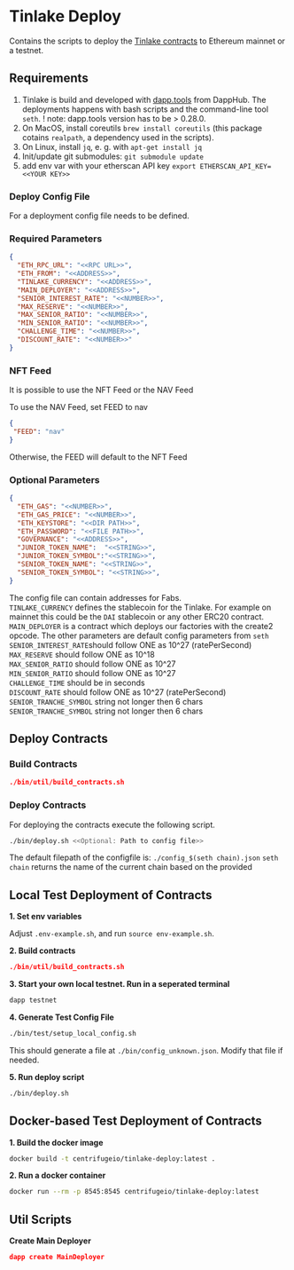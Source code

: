 # Tinlake Deploy

Contains the scripts to deploy the [Tinlake contracts](https://github.com/centrifuge/tinlake]) to Ethereum mainnet or a testnet.

## Requirements

1. Tinlake is build and developed with  [dapp.tools](https://github.com/dapphub/dapptools) from DappHub. The deployments happens with bash scripts and the command-line tool `seth`. ! note: dapp.tools version has to be > 0.28.0.
2. On MacOS, install coreutils `brew install coreutils` (this package cotains `realpath`, a dependency used in the scripts).
3. On Linux, install `jq`, e. g. with `apt-get install jq`
3. Init/update git submodules: `git submodule update`
4. add env var with your etherscan API key `export ETHERSCAN_API_KEY=<<YOUR KEY>>`

### Deploy Config File

For a deployment config file needs to be defined.

### Required Parameters

```json
{
  "ETH_RPC_URL": "<<RPC URL>>",
  "ETH_FROM": "<<ADDRESS>>",
  "TINLAKE_CURRENCY": "<<ADDRESS>>",
  "MAIN_DEPLOYER": "<<ADDRESS>>",
  "SENIOR_INTEREST_RATE": "<<NUMBER>>",
  "MAX_RESERVE": "<<NUMBER>>",
  "MAX_SENIOR_RATIO": "<<NUMBER>>",
  "MIN_SENIOR_RATIO": "<<NUMBER>>",
  "CHALLENGE_TIME": "<<NUMBER>>",
  "DISCOUNT_RATE": "<<NUMBER>>"
}
```

### NFT Feed

It is possible to use the NFT Feed or the NAV Feed

To use the NAV Feed, set FEED to nav

```json
{
 "FEED": "nav"
}
```
Otherwise, the FEED will default to the NFT Feed

### Optional Parameters

```json
{
  "ETH_GAS": "<<NUMBER>>",
  "ETH_GAS_PRICE": "<<NUMBER>>",
  "ETH_KEYSTORE": "<<DIR PATH>>",
  "ETH_PASSWORD": "<<FILE PATH>>",
  "GOVERNANCE": "<<ADDRESS>>",
  "JUNIOR_TOKEN_NAME":  "<<STRING>>",
  "JUNIOR_TOKEN_SYMBOL":"<<STRING>>",
  "SENIOR_TOKEN_NAME": "<<STRING>>",
  "SENIOR_TOKEN_SYMBOL": "<<STRING>>",
}
```

The config file can contain addresses for Fabs.  
`TINLAKE_CURRENCY` defines the stablecoin for the Tinlake. For example on mainnet this could be the `DAI` stablecoin or any other ERC20 contract.  
`MAIN_DEPLOYER` is a contract which deploys our factories with the create2 opcode.  The other parameters are default config parameters from `seth`  
`SENIOR_INTEREST_RATE`should follow ONE as 10^27 (ratePerSecond)  
`MAX_RESERVE` should follow ONE as 10^18  
`MAX_SENIOR_RATIO` should follow ONE as 10^27  
`MIN_SENIOR_RATIO` should follow ONE as 10^27  
`CHALLENGE_TIME` should be in seconds  
`DISCOUNT_RATE` should follow ONE as 10^27 (ratePerSecond) 
`SENIOR_TRANCHE_SYMBOL` string not longer then 6 chars  
`SENIOR_TRANCHE_SYMBOL` string not longer then 6 chars  

## Deploy Contracts

### Build Contracts

```json
./bin/util/build_contracts.sh
```

### Deploy Contracts
For deploying the contracts execute the following script.

```bash
./bin/deploy.sh <<Optional: Path to config file>>
```
The default filepath of the configfile is: `./config_$(seth chain).json`
`seth chain` returns the name of the current chain based on the provided

## Local Test Deployment of Contracts

**1. Set env variables**

Adjust `.env-example.sh`, and run `source env-example.sh`.

**2. Build contracts**

```json
./bin/util/build_contracts.sh
```

**3. Start your own local testnet. Run in a seperated terminal**

```bash
dapp testnet
```

**4. Generate Test Config File**

```bash
./bin/test/setup_local_config.sh
```

This should generate a file at `./bin/config_unknown.json`. Modify that file if needed.

**5. Run deploy script**

```bash
./bin/deploy.sh
```

## Docker-based Test Deployment of Contracts

**1. Build the docker image**

```bash
docker build -t centrifugeio/tinlake-deploy:latest .
```

**2. Run a docker container**

```bash
docker run --rm -p 8545:8545 centrifugeio/tinlake-deploy:latest
```

## Util Scripts

**Create Main Deployer**
```json
dapp create MainDeployer
```
